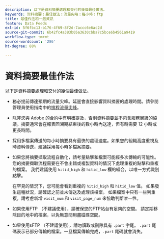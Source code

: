 ```yaml
---
description: 以下是資料摘要處理和交付的幾個最佳做法。
keywords: 資料摘要；最佳做法；流量尖峰；每小時；ftp
title: 最佳作法和一般資訊
feature: Data Feeds
exl-id: 5f6fbc13-b176-4f69-8f2d-7accc6e6ac2d
source-git-commit: 6b42fc4a383b05a3630cbba7c5bce6b4561a9419
workflow-type: tm+mt
source-wordcount: '286'
ht-degree: 88%

---
```


# 資料摘要最佳作法

以下是資料摘要處理和交付的幾個最佳做法。

* 務必提前傳達預期的流量尖峰。延遲會直接影響資料摘要的處理時間。請參閱管理員使用指南中的[排程流量尖峰](/help/admin/admin/c-manage-report-suites/c-edit-report-suites/c-traffic-management/t-traffic-schedule-spike.md)。

* 除非您與 Adobe 的合約中有明確提及，否則資料摘要並不包含服務層級的協議。摘要通常會在報表回溯期結束後的數小時內送達，但有時需要 12 小時或更長時間。

* 採用多檔案傳送的每小時摘要具有最快的處理速度。如果您的組織高度重視及時資料傳送，建議採用每小時多檔案摘要。

* 如果您將摘要擷取流程自動化，請考量點擊和檔案可能經多次傳輸的可能性。 您的摘要擷取流程需要在不會出錯或複製資料的情況下處理重複的點擊和重複的檔案。 我們建議使用 `hitid_high` 和 `hitid_low` 欄的組合，以唯一方式識別點擊。

  在罕見的情況下，您可能會看到重複的 `hitid_high` 和 `hitid_low` 值。 如果發生這種狀況，請確認之前並未傳送及處理該檔案。 如果檔案中只有一些列重複，請考慮新增 `visit_num` 和 `visit_page_num` 來協助判斷唯一性。

* 如果使用FTP （不建議使用），請確保您的FTP站台有足夠的空間。 請定期移除目的地中的檔案，以免無意間用盡磁碟空間。

* 如果使用sFTP （不建議使用），請勿讀取或刪除具有 `.part` 字尾。 `.part` 尾碼表示已部分傳輸的檔案。一旦檔案傳輸完成，`.part` 尾碼就會消失。